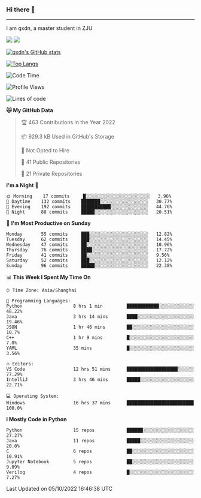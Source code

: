 ### Hi there 👋
---

I am qxdn, a master student in ZJU

[![](https://img.shields.io/badge/blog-qxdn-brightgreen?style=for-the-badge&logo=hexo)](https://qianxu.run) [![](https://img.shields.io/badge/bilibili-qxdn-ff69b4?style=for-the-badge&logo=Bilibili)](https://space.bilibili.com/11674667)


[![qxdn's GitHub stats](https://github-readme-stats.vercel.app/api?username=qxdn&count_private=true&show_icons=true)](https://github.com/qxdn)

[![Top Langs](https://github-readme-stats.vercel.app/api/top-langs/?username=qxdn&layout=compact)](https://github.com/qxdn)

<!--START_SECTION:waka-->
![Code Time](http://img.shields.io/badge/Code%20Time-511%20hrs%2029%20mins-blue)

![Profile Views](http://img.shields.io/badge/Profile%20Views-10-blue)

![Lines of code](https://img.shields.io/badge/From%20Hello%20World%20I%27ve%20Written-1%20Million%20lines%20of%20code-blue)

**🐱 My GitHub Data** 

> 🏆 463 Contributions in the Year 2022
 > 
> 📦 929.3 kB Used in GitHub's Storage 
 > 
> 🚫 Not Opted to Hire
 > 
> 📜 41 Public Repositories 
 > 
> 🔑 21 Private Repositories  
 > 
**I'm a Night 🦉** 

```text
🌞 Morning    17 commits     █░░░░░░░░░░░░░░░░░░░░░░░░   3.96% 
🌆 Daytime    132 commits    ███████░░░░░░░░░░░░░░░░░░   30.77% 
🌃 Evening    192 commits    ███████████░░░░░░░░░░░░░░   44.76% 
🌙 Night      88 commits     █████░░░░░░░░░░░░░░░░░░░░   20.51%

```
📅 **I'm Most Productive on Sunday** 

```text
Monday       55 commits     ███░░░░░░░░░░░░░░░░░░░░░░   12.82% 
Tuesday      62 commits     ███░░░░░░░░░░░░░░░░░░░░░░   14.45% 
Wednesday    47 commits     ██░░░░░░░░░░░░░░░░░░░░░░░   10.96% 
Thursday     76 commits     ████░░░░░░░░░░░░░░░░░░░░░   17.72% 
Friday       41 commits     ██░░░░░░░░░░░░░░░░░░░░░░░   9.56% 
Saturday     52 commits     ███░░░░░░░░░░░░░░░░░░░░░░   12.12% 
Sunday       96 commits     █████░░░░░░░░░░░░░░░░░░░░   22.38%

```


📊 **This Week I Spent My Time On** 

```text
⌚︎ Time Zone: Asia/Shanghai

💬 Programming Languages: 
Python                   8 hrs 1 min         ████████████░░░░░░░░░░░░░   48.22% 
Java                     3 hrs 14 mins       ████░░░░░░░░░░░░░░░░░░░░░   19.46% 
JSON                     1 hr 46 mins        ██░░░░░░░░░░░░░░░░░░░░░░░   10.7% 
C++                      1 hr 9 mins         █░░░░░░░░░░░░░░░░░░░░░░░░   7.0% 
YAML                     35 mins             █░░░░░░░░░░░░░░░░░░░░░░░░   3.56%

🔥 Editors: 
VS Code                  12 hrs 51 mins      ███████████████████░░░░░░   77.29% 
IntelliJ                 3 hrs 46 mins       █████░░░░░░░░░░░░░░░░░░░░   22.71%

💻 Operating System: 
Windows                  16 hrs 37 mins      █████████████████████████   100.0%

```

**I Mostly Code in Python** 

```text
Python                   15 repos            ██████░░░░░░░░░░░░░░░░░░░   27.27% 
Java                     11 repos            █████░░░░░░░░░░░░░░░░░░░░   20.0% 
C                        6 repos             ██░░░░░░░░░░░░░░░░░░░░░░░   10.91% 
Jupyter Notebook         5 repos             ██░░░░░░░░░░░░░░░░░░░░░░░   9.09% 
Verilog                  4 repos             █░░░░░░░░░░░░░░░░░░░░░░░░   7.27%

```



 Last Updated on 05/10/2022 16:46:38 UTC
<!--END_SECTION:waka-->

<!--
**qxdn/qxdn** is a ✨ _special_ ✨ repository because its `README.md` (this file) appears on your GitHub profile.

Here are some ideas to get you started:

- 🔭 I’m currently working on ...
- 🌱 I’m currently learning ...
- 👯 I’m looking to collaborate on ...
- 🤔 I’m looking for help with ...
- 💬 Ask me about ...
- 📫 How to reach me: ...
- 😄 Pronouns: ...
- ⚡ Fun fact: ...
-->
